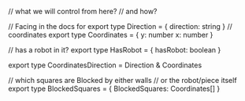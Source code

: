 // what we will control from here?
// and how?

// Facing in the docs for
export type Direction = {
direction: string
}
// coordinates
export type Coordinates = {
y: number
x: number
}

// has a robot in it?
export type HasRobot = {
hasRobot: boolean
}

export type CoordinatesDirection = Direction & Coordinates

// which squares are Blocked by either walls
// or the robot/piece itself
export type BlockedSquares = {
BlockedSquares: Coordinates[]
}
